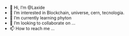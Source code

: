 - 👋 Hi, I’m @Laxide
- 👀 I’m interested in Blockchain, universe, cern, tecnologia.
- 🌱 I’m currently learning phyton
- 💞️ I’m looking to collaborate on ...
- 📫 How to reach me ...

<!---
Laxide/Laxide is a ✨ special ✨ repository because its `README.md` (this file) appears on your GitHub profile.
You can click the Preview link to take a look at your changes.
--->
